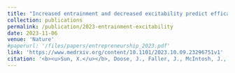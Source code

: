 ```yaml
---
title: "Increased entrainment and decreased excitability predict efficacious treatment of EEG-synchronized rTMS for treatment-resistant depression patients"
collection: publications
permalink: /publication/2023-entrainment-excitability
date: 2023-11-06
venue: 'Nature'
#paperurl: '/files/papers/entrepreneurship_2023.pdf' 
link: 'https://www.medrxiv.org/content/10.1101/2023.10.09.23296751v1'
citation: '<b><u>Sun, X.</u></b>, Doose, J., Faller, J., McIntosh, J., Saber, G. T., Huffman, S., ... & Sajda, P. (2023). Increased entrainment and decreased excitability predict efficacious treatment of closed-loop phase-locked rTMS for treatment-resistant depression. medRxiv, 2023-10. (Submitted to <i>Nature</i>)'
---
```

